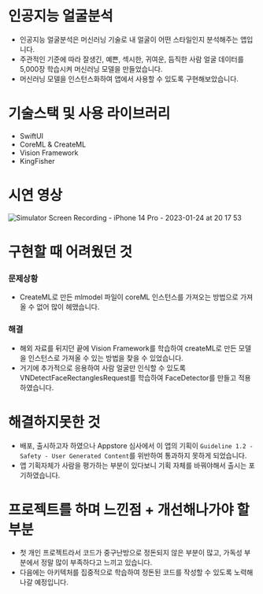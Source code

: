 # 인공지능 얼굴분석
- 인공지능 얼굴분석은 머신러닝 기술로 내 얼굴이 어떤 스타일인지 분석해주는 앱입니다.
- 주관적인 기준에 따라 잘생긴, 예쁜, 섹시한, 귀여운, 듬직한 사람 얼굴 데이터를 5,000장 학습시켜 머신러닝 모델을 만들었습니다.
- 머신러닝 모델을 인스턴스화하여 앱에서 사용할 수 있도록 구현해보았습니다.

# 기술스택 및 사용 라이브러리
- SwiftUI
- CoreML & CreateML
- Vision Framework
- KingFisher

# 시연 영상
![Simulator Screen Recording - iPhone 14 Pro - 2023-01-24 at 20 17 53](https://user-images.githubusercontent.com/64826110/214280299-28704b7d-a425-4760-bb00-824cd9857cac.gif)

# 구현할 때 어려웠던 것
### 문제상황 
- CreateML로 만든 mlmodel 파일이 coreML 인스턴스를 가져오는 방법으로 가져올 수 없어 많이 헤맸습니다.

### 해결
- 해외 자료를 뒤지던 끝에 Vision Framework를 학습하여 createML로 만든 모델을 인스턴스로 가져올 수 있는 방법을 찾을 수 있었습니다.
- 거기에 추가적으로 응용하여 사람 얼굴만 인식할 수 있도록 VNDetectFaceRectanglesRequest를 학습하여 FaceDetector를 만들고 적용하였습니다.

# 해결하지못한 것
- 배포, 출시하고자 하였으나 Appstore 심사에서 이 앱의 기획이 `Guideline 1.2 - Safety - User Generated Content`를 위반하여 통과하지 못하게 되었습니다.
 - 앱 기획자체가 사람을 평가하는 부분이 있다보니 기획 자체를 바꿔야해서 출시는 포기하였습니다.

# 프로젝트를 하며 느낀점 + 개선해나가야 할 부분
- 첫 개인 프로젝트라서 코드가 중구난방으로 정돈되지 않은 부분이 많고, 가독성 부분에서 정말 많이 부족하다고 느끼고 있습니다.
- 다음에는 아키텍처를 집중적으로 학습하여 정돈된 코드를 작성할 수 있도록 노력해나갈 예정입니다.

